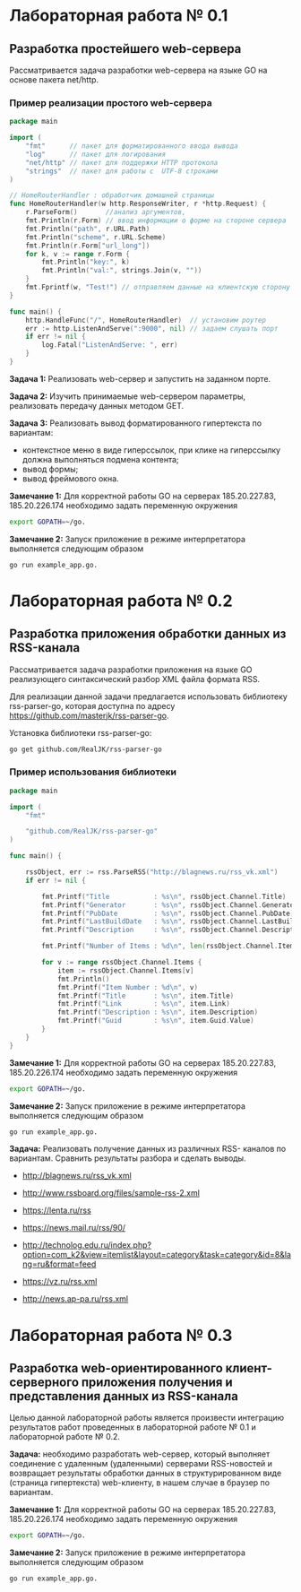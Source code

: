# Лабораторная работа № 0.1

## Разработка простейшего web-сервера

Рассматривается задача разработки web-сервера на языке GO на основе пакета net/http.

### Пример реализации простого web-сервера

```go
package main

import (
	"fmt"      // пакет для форматированного ввода вывода
	"log"      // пакет для логирования
	"net/http" // пакет для поддержки HTTP протокола
	"strings"  // пакет для работы с  UTF-8 строками
)

// HomeRouterHandler : обработчик домашней страницы
func HomeRouterHandler(w http.ResponseWriter, r *http.Request) {
	r.ParseForm()       //анализ аргументов,
	fmt.Println(r.Form) // ввод информации о форме на стороне сервера
	fmt.Println("path", r.URL.Path)
	fmt.Println("scheme", r.URL.Scheme)
	fmt.Println(r.Form["url_long"])
	for k, v := range r.Form {
		fmt.Println("key:", k)
		fmt.Println("val:", strings.Join(v, ""))
	}
	fmt.Fprintf(w, "Test!") // отправляем данные на клиентскую сторону
}

func main() {
	http.HandleFunc("/", HomeRouterHandler)  // установим роутер
	err := http.ListenAndServe(":9000", nil) // задаем слушать порт
	if err != nil {
		log.Fatal("ListenAndServe: ", err)
	}
}
```

**Задача 1:** Реализовать web-сервер и запустить на заданном порте.

**Задача 2:** Изучить принимаемые web-сервером параметры, реализовать передачу данных методом GET.

**Задача 3:** Реализовать вывод форматированного гипертекста по вариантам:
- контекстное меню в виде гиперссылок, при клике на гиперссылку должна выполняться подмена контента;
- вывод формы;
- вывод фреймового окна.

**Замечание 1:** Для корректной работы GO на серверах 185.20.227.83, 185.20.226.174 необходимо задать переменную окружения 
```bash
export GOPATH=~/go.
```

**Замечание 2:** Запуск приложение в режиме интерпретатора выполняется следующим образом
```bash
go run example_app.go.
```

# Лабораторная работа № 0.2

## Разработка приложения обработки данных из RSS-канала

Рассматривается задача разработки приложения на языке GO реализующего синтаксический разбор XML файла формата RSS.

Для реализации данной задачи предлагается использовать библиотеку rss-parser-go, которая доступна по адресу https://github.com/masterjk/rss-parser-go.

Установка библиотеки  rss-parser-go:
```bash
go get github.com/RealJK/rss-parser-go
```

### Пример использования библиотеки

```go
package main

import (
	"fmt"

	"github.com/RealJK/rss-parser-go"
)

func main() {

	rssObject, err := rss.ParseRSS("http://blagnews.ru/rss_vk.xml")
	if err != nil {

		fmt.Printf("Title           : %s\n", rssObject.Channel.Title)
		fmt.Printf("Generator       : %s\n", rssObject.Channel.Generator)
		fmt.Printf("PubDate         : %s\n", rssObject.Channel.PubDate)
		fmt.Printf("LastBuildDate   : %s\n", rssObject.Channel.LastBuildDate)
		fmt.Printf("Description     : %s\n", rssObject.Channel.Description)

		fmt.Printf("Number of Items : %d\n", len(rssObject.Channel.Items))

		for v := range rssObject.Channel.Items {
			item := rssObject.Channel.Items[v]
			fmt.Println()
			fmt.Printf("Item Number : %d\n", v)
			fmt.Printf("Title       : %s\n", item.Title)
			fmt.Printf("Link        : %s\n", item.Link)
			fmt.Printf("Description : %s\n", item.Description)
			fmt.Printf("Guid        : %s\n", item.Guid.Value)
		}
	}
}
```

**Замечание 1:** Для корректной работы GO на серверах 185.20.227.83, 185.20.226.174 необходимо задать переменную окружения 
```bash
export GOPATH=~/go.
```

**Замечание 2:** Запуск приложение в режиме интерпретатора выполняется следующим образом
```bash
go run example_app.go.
```

**Задача:** Реализовать получение данных из различных RSS- каналов по вариантам. Сравнить результаты разбора и сделать выводы.

- http://blagnews.ru/rss_vk.xml

- http://www.rssboard.org/files/sample-rss-2.xml

- https://lenta.ru/rss

- https://news.mail.ru/rss/90/

- http://technolog.edu.ru/index.php?option=com_k2&view=itemlist&layout=category&task=category&id=8&lang=ru&format=feed

- https://vz.ru/rss.xml

- http://news.ap-pa.ru/rss.xml

# Лабораторная работа № 0.3

## Разработка web-ориентированного клиент-серверного приложения получения и представления данных из RSS-канала

Целью данной лабораторной работы является произвести интеграцию результатов работ проведенных в лабораторной работе № 0.1 и лабораторной работе № 0.2.

**Задача:** необходимо разработать web-сервер, который выполняет соединение с удаленным (удаленными) серверами RSS-новостей и возвращает результаты обработки данных в структурированном виде (страница гипертекста) web-клиенту, в нашем случае в браузер по вариантам.

**Замечание 1:** Для корректной работы GO на серверах 185.20.227.83, 185.20.226.174 необходимо задать переменную окружения 
```bash
export GOPATH=~/go.
```

**Замечание 2:** Запуск приложение в режиме интерпретатора выполняется следующим образом
```bash
go run example_app.go.
```
